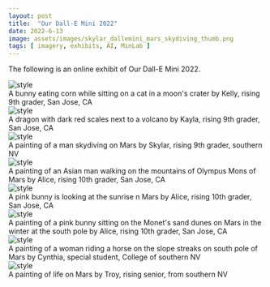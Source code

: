 ```yaml
---
layout: post
title:  "Our Dall-E Mini 2022"
date: 2022-6-13
image: assets/images/skylar_dallemini_mars_skydiving_thumb.png
tags: [ imagery, exhibits, AI, MinLab ]
---
```


The following is an online exhibit of Our Dall-E Mini 2022.
<br>
<div><img src="/assets/images/kelly_dallemini_moon_bunny.png" class="img-fluid" alt="style" /></div>  
A bunny eating corn while sitting on a cat in a moon's crater  
by Kelly, rising 9th grader, San Jose, CA  
<br>
<div><img src="/assets/images/kelly_dallemini_volcano_dragon.png" class="img-fluid" alt="style" /></div>  
A dragon with dark red scales next to a volcano  
by Kayla, rising 9th grader, San Jose, CA  
<br>
<div><img src="/assets/images/skylar_dallemini_mars_skydiving.png" class="img-fluid" alt="style" /></div>  
A painting of a man skydiving on Mars    
by Skylar, rising 9th grader, southern NV    
<br>
<div><img src="/assets/images/alice_dallemini_mars_walking.png" class="img-fluid" alt="style" /></div>  
A painting of an Asian man walking on the mountains of Olympus Mons of Mars    
by Alice, rising 10th grader, San Jose, CA    
<br>
<div><img src="/assets/images/alice_dallemini_mars_sunset_bunny.png" class="img-fluid" alt="style" /></div>  
A pink bunny is looking at the sunrise n Mars      
by Alice, rising 10th grader, San Jose, CA    
<br>
<div><img src="/assets/images/alice_dallemini_mars_southpole_bunny.png" class="img-fluid" alt="style" /></div>  
A painting of a pink bunny sitting on the Monet's sand dunes on Mars in the winter at the south pole        
by Alice, rising 10th grader, San Jose, CA    
<br>
<div><img src="/assets/images/cynthia_dallemini_mars_ridingahorse.png" class="img-fluid" alt="style" /></div>  
A painting of a woman riding a horse on the slope streaks on south pole of Mars          
by Cynthia, special student, College of southern NV      
<br>
<div><img src="/assets/images/troy_dallemini_mars_life.png" class="img-fluid" alt="style" /></div>  
A painting of life on Mars          
by Troy, rising senior, from southern NV      
<br>